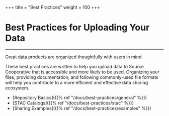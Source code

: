 +++
title = "Best Practices"
weight = 100
+++

# Best Practices for Uploading Your Data
---

Great data products are organized thoughtfully with users in mind. 

These best practices are written to help you upload data to Source Cooperative that is accessible and more likely to be used. Organizing your files, providing documentation, and following commonly-used file formats will help you contribute to a more efficient and effective data sharing ecosystem.

- [Repository Basics]({{% ref "/docs/best-practices/general" %}})
- [STAC Catalogs]({{% ref "/docs/best-practices/stac" %}})
- [Sharing Examples]({{% ref "/docs/best-practices/examples" %}})    
